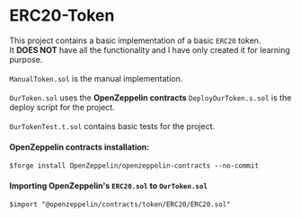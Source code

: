# ERC20-Token
This project contains a basic implementation of a basic `ERC20` token.\
It **DOES NOT** have all the functionality and I have only created it for learning purpose.\
\
`ManualToken.sol` is the manual implementation.\
\
`OurToken.sol` uses the **OpenZeppelin contracts**
`DeployOurToken.s.sol` is the deploy script for the project.
\
\
`OurTokenTest.t.sol` contains basic tests for the project.

#### OpenZeppelin contracts installation:
```$forge install OpenZeppelin/openzeppelin-contracts --no-commit```

#### Importing OpenZeppelin's `ERC20.sol` to `OurToken.sol`
```$import "@openzeppelin/contracts/token/ERC20/ERC20.sol"```

